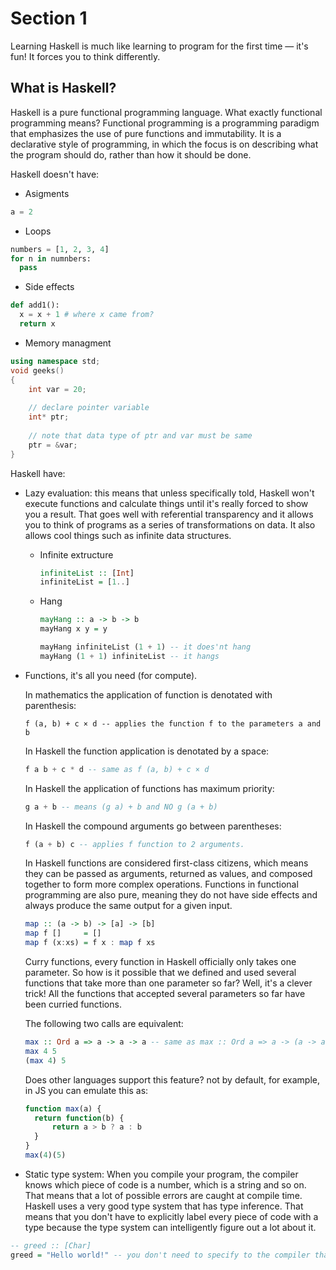 # Section 1

Learning Haskell is much like learning to program for the first time — it's fun! It forces you to think differently.

## What is Haskell?

Haskell is a pure functional programming language. What exactly functional programming means? 
Functional programming is a programming paradigm that emphasizes the use of pure functions and immutability.
It is a declarative style of programming, in which the focus is on describing what the program should do,
rather than how it should be done.

Haskell doesn't have:

- Asigments

```python
a = 2
```
- Loops

```python
numbers = [1, 2, 3, 4]
for n in numnbers:
  pass
```
- Side effects

```python
def add1():
  x = x + 1 # where x came from?
  return x
```
- Memory managment

```cpp
using namespace std;
void geeks()
{
    int var = 20;
  
    // declare pointer variable
    int* ptr;
  
    // note that data type of ptr and var must be same
    ptr = &var;
}
```

Haskell have:

- Lazy evaluation: this means that unless specifically told, Haskell won't execute functions and 
calculate things until it's really forced to show you a result. 
That goes well with referential transparency and it allows you to think of programs as a series of transformations
on data. It also allows cool things such as infinite data structures. 

  - Infinite extructure

    ```haskell
    infiniteList :: [Int]
    infiniteList = [1..]
    ```
  - Hang
    
    ```haskell
    mayHang :: a -> b -> b
    mayHang x y = y

    mayHang infiniteList (1 + 1) -- it does'nt hang
    mayHang (1 + 1) infiniteList -- it hangs
    ```
- Functions, it's all you need (for compute).

  In mathematics the application of function is denotated with parenthesis:

  ```text
  f (a, b) + c × d -- applies the function f to the parameters a and b
  ```

  In Haskell the function application is denotated by a space:

  ```haskell
  f a b + c * d -- same as f (a, b) + c × d
  ```

  In Haskell the application of functions has maximum priority:

  ```haskell
  g a + b -- means (g a) + b and NO g (a + b)
  ```

  In Haskell the compound arguments go between parentheses:

  ```haskell
  f (a + b) c -- applies f function to 2 arguments.
  ```

  In Haskell functions are considered first-class citizens, which means they can be passed as arguments, 
  returned as values, and composed together to form more complex operations. 
  Functions in functional programming are also pure, meaning they do not have side effects and always produce 
  the same output for a given input.

  ```haskell
  map :: (a -> b) -> [a] -> [b]
  map f []     = []
  map f (x:xs) = f x : map f xs
  ```

  Curry functions, every function in Haskell officially only takes one parameter. So how is it possible that we 
  defined and used several functions that take more than one parameter so far? Well, it's a clever trick! 
  All the functions that accepted several parameters so far have been curried functions.

  The following two calls are equivalent:
  
  ```haskell
  max :: Ord a => a -> a -> a -- same as max :: Ord a => a -> (a -> a)
  max 4 5
  (max 4) 5
  ```

  Does other languages support this feature? not by default, for example, in JS you can emulate this as:
  
  ```js
  function max(a) {
    return function(b) {
        return a > b ? a : b
    }
  }
  max(4)(5)
  ```
- Static type system: When you compile your program, the compiler knows which piece of code is a number, 
which is a string and so on. That means that a lot of possible errors are caught at compile time. 
Haskell uses a very good type system that has type inference. That means that you don't have to explicitly label every piece of code with a type because the type 
system can intelligently figure out a lot about it.

```haskell
-- greed :: [Char]
greed = "Hello world!" -- you don't need to specify to the compiler that greeds is a function that returns an array of char
```

